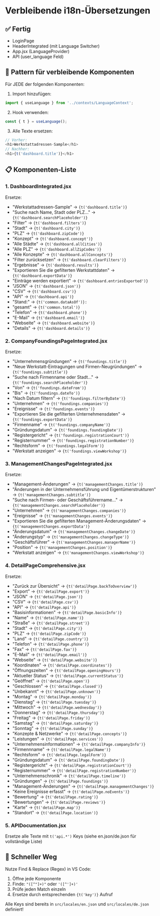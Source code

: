 # Verbleibende i18n-Übersetzungen

## ✅ Fertig
- LoginPage
- HeaderIntegrated (mit Language Switcher)
- App.jsx (LanguageProvider)
- API (user_language Feld)

## 🔄 Pattern für verbleibende Komponenten

Für JEDE der folgenden Komponenten:

1. Import hinzufügen:
```javascript
import { useLanguage } from '../contexts/LanguageContext';
```

2. Hook verwenden:
```javascript
const { t } = useLanguage();
```

3. Alle Texte ersetzen:
```javascript
// Vorher:
<h1>Werkstattadressen-Sample</h1>
// Nachher:
<h1>{t('dashboard.title')}</h1>
```

## 📋 Komponenten-Liste

### 1. DashboardIntegrated.jsx
Ersetze:
- "Werkstattadressen-Sample" → `{t('dashboard.title')}`
- "Suche nach Name, Stadt oder PLZ..." → `{t('dashboard.searchPlaceholder')}`
- "Filter" → `{t('dashboard.filters')}`
- "Stadt" → `{t('dashboard.city')}`
- "PLZ" → `{t('dashboard.zipCode')}`
- "Konzept" → `{t('dashboard.concept')}`
- "Alle Städte" → `{t('dashboard.allCities')}`
- "Alle PLZ" → `{t('dashboard.allZipCodes')}`
- "Alle Konzepte" → `{t('dashboard.allConcepts')}`
- "Filter zurücksetzen" → `{t('dashboard.clearFilters')}`
- "Ergebnisse" → `{t('dashboard.results')}`
- "Exportieren Sie die gefilterten Werkstattdaten" → `{t('dashboard.exportData')}`
- "Einträge werden exportiert" → `{t('dashboard.entriesExported')}`
- "JSON" → `{t('dashboard.json')}`
- "CSV" → `{t('dashboard.csv')}`
- "API" → `{t('dashboard.api')}`
- "Stand:" → `{t('common.dataAsOf')}:`
- "gesamt" → `{t('common.total')}`
- "Telefon" → `{t('dashboard.phone')}`
- "E-Mail" → `{t('dashboard.email')}`
- "Webseite" → `{t('dashboard.website')}`
- "Details" → `{t('dashboard.details')}`

### 2. CompanyFoundingsPageIntegrated.jsx
Ersetze:
- "Unternehmensgründungen" → `{t('foundings.title')}`
- "Neue Werkstatt-Eintragungen und Firmen-Neugründungen" → `{t('foundings.subtitle')}`
- "Suche nach Firmenname oder Stadt..." → `{t('foundings.searchPlaceholder')}`
- "Von" → `{t('foundings.dateFrom')}`
- "Bis" → `{t('foundings.dateTo')}`
- "Nach Datum filtern" → `{t('foundings.filterByDate')}`
- "Unternehmen" → `{t('foundings.companies')}`
- "Ereignisse" → `{t('foundings.events')}`
- "Exportieren Sie die gefilterten Unternehmensdaten" → `{t('foundings.exportData')}`
- "Firmenname" → `{t('foundings.companyName')}`
- "Gründungsdatum" → `{t('foundings.foundingDate')}`
- "Registergericht" → `{t('foundings.registrationCourt')}`
- "Registernummer" → `{t('foundings.registrationNumber')}`
- "Rechtsform" → `{t('foundings.legalForm')}`
- "Werkstatt anzeigen" → `{t('foundings.viewWorkshop')}`

### 3. ManagementChangesPageIntegrated.jsx
Ersetze:
- "Management-Änderungen" → `{t('managementChanges.title')}`
- "Änderungen in der Unternehmensführung und Eigentümerstrukturen" → `{t('managementChanges.subtitle')}`
- "Suche nach Firmen- oder Geschäftsführername..." → `{t('managementChanges.searchPlaceholder')}`
- "Unternehmen" → `{t('managementChanges.companies')}`
- "Ereignisse" → `{t('managementChanges.events')}`
- "Exportieren Sie die gefilterten Management-Änderungsdaten" → `{t('managementChanges.exportData')}`
- "Änderungsdatum" → `{t('managementChanges.changeDate')}`
- "Änderungstyp" → `{t('managementChanges.changeType')}`
- "Geschäftsführer" → `{t('managementChanges.managerName')}`
- "Position" → `{t('managementChanges.position')}`
- "Werkstatt anzeigen" → `{t('managementChanges.viewWorkshop')}`

### 4. DetailPageComprehensive.jsx
Ersetze:
- "Zurück zur Übersicht" → `{t('detailPage.backToOverview')}`
- "Export" → `{t('detailPage.export')}`
- "JSON" → `{t('detailPage.json')}`
- "CSV" → `{t('detailPage.csv')}`
- "API" → `{t('detailPage.api')}`
- "Basisinformationen" → `{t('detailPage.basicInfo')}`
- "Name" → `{t('detailPage.name')}`
- "Straße" → `{t('detailPage.street')}`
- "Stadt" → `{t('detailPage.city')}`
- "PLZ" → `{t('detailPage.zipCode')}`
- "Land" → `{t('detailPage.country')}`
- "Telefon" → `{t('detailPage.phone')}`
- "Fax" → `{t('detailPage.fax')}`
- "E-Mail" → `{t('detailPage.email')}`
- "Webseite" → `{t('detailPage.website')}`
- "Koordinaten" → `{t('detailPage.coordinates')}`
- "Öffnungszeiten" → `{t('detailPage.openingHours')}`
- "Aktueller Status" → `{t('detailPage.currentStatus')}`
- "Geöffnet" → `{t('detailPage.open')}`
- "Geschlossen" → `{t('detailPage.closed')}`
- "Unbekannt" → `{t('detailPage.unknown')}`
- "Montag" → `{t('detailPage.monday')}`
- "Dienstag" → `{t('detailPage.tuesday')}`
- "Mittwoch" → `{t('detailPage.wednesday')}`
- "Donnerstag" → `{t('detailPage.thursday')}`
- "Freitag" → `{t('detailPage.friday')}`
- "Samstag" → `{t('detailPage.saturday')}`
- "Sonntag" → `{t('detailPage.sunday')}`
- "Konzepte & Netzwerke" → `{t('detailPage.concepts')}`
- "Leistungen" → `{t('detailPage.services')}`
- "Unternehmensinformationen" → `{t('detailPage.companyInfo')}`
- "Firmennname" → `{t('detailPage.legalName')}`
- "Rechtsform" → `{t('detailPage.legalForm')}`
- "Gründungsdatum" → `{t('detailPage.foundingDate')}`
- "Registergericht" → `{t('detailPage.registrationCourt')}`
- "Registernummer" → `{t('detailPage.registrationNumber')}`
- "Unternehmenschronik" → `{t('detailPage.timeline')}`
- "Gründungen" → `{t('detailPage.foundings')}`
- "Management-Änderungen" → `{t('detailPage.managementChanges')}`
- "Keine Ereignisse erfasst" → `{t('detailPage.noEvents')}`
- "Bewertung" → `{t('detailPage.rating')}`
- "Bewertungen" → `{t('detailPage.reviews')}`
- "Karte" → `{t('detailPage.map')}`
- "Standort" → `{t('detailPage.location')}`

### 5. APIDocumentation.jsx
Ersetze alle Texte mit `t('api.*')` Keys (siehe en.json/de.json für vollständige Liste)

## 🚀 Schneller Weg

Nutze Find & Replace (Regex) in VS Code:
1. Öffne jede Komponente
2. Finde: `"([^"]+)"` oder `'([^']+)'`
3. Prüfe jeden Match einzeln
4. Ersetze durch entsprechenden `{t('key')}` Aufruf

Alle Keys sind bereits in `src/locales/en.json` und `src/locales/de.json` definiert!

